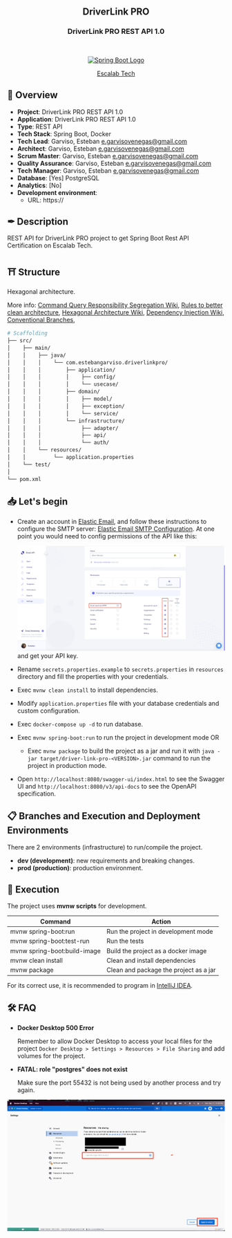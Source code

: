 <br />

<h2 align="center"><b>DriverLink PRO</b></h2>
<h3 align="center"><b>DriverLink PRO REST API 1.0</b></h3>

<br />

<p align="center">
  <a href="https://spring.io/" target="blank"><img src="https://spring.io/img/spring.svg" width="120" alt="Spring Boot Logo" /></a>
</p>

<p align="center">
    <a href="https://escalab.tech/" target="_blank">Escalab Tech</a>
</p>

## 📢 **Overview**

- **Project**: DriverLink PRO REST API 1.0
- **Application**: DriverLink PRO REST API 1.0
- **Type**: REST API
- **Tech Stack**: Spring Boot, Docker
- **Tech Lead**: Garviso, Esteban <e.garvisovenegas@gmail.com>
- **Architect**: Garviso, Esteban <e.garvisovenegas@gmail.com>
- **Scrum Master**: Garviso, Esteban <e.garvisovenegas@gmail.com>
- **Quality Assurance**: Garviso, Esteban <e.garvisovenegas@gmail.com>
- **Tech Manager**: Garviso, Esteban <e.garvisovenegas@gmail.com>
- **Database**: [Yes] PostgreSQL
- **Analytics**: [No]
- **Development environment**:
    - URL: https://

## ✒ **Description**

REST API for DriverLink PRO project to get Spring Boot Rest API Certification on Escalab Tech.

## ⛩ **Structure**

Hexagonal architecture.

More info:
[Command Query Responsibility Segregation Wiki](https://en.wikipedia.org/wiki/Command%E2%80%93query_separation),
[Rules to better clean architecture](https://www.ssw.com.au/rules/rules-to-better-clean-architecture/),
[Hexagonal Architecture Wiki](<https://en.wikipedia.org/wiki/Hexagonal_architecture_(software)>),
[Dependency Injection Wiki](https://en.wikipedia.org/wiki/Dependency_injection),
[Conventional Branches](https://codingsight.com/git-branching-naming-convention-best-practices/),

```bash
# Scaffolding
├── src/
│    ├── main/
│    │    ├── java/
│    │    │    └── com.estebangarviso.driverlinkpro/
│    │    │        ├── application/
│    │    │        │    ├── config/
│    │    │        │    └── usecase/
│    │    │        ├── domain/
│    │    │        │    ├── model/
│    │    │        │    ├── exception/
│    │    │        │    └── service/
│    │    │        └── infrastructure/
│    │    │             ├── adapter/
│    │    │             ├── api/
│    │    │             └── auth/
│    │    └── resources/
│    │         └── application.properties
│    └── test/
│
└── pom.xml
```

## 📥 **Let's begin**

- Create an account in [Elastic Email](https://app.elasticemail.com/), and follow these instructions to configure the SMTP server: [Elastic Email SMTP Configuration](https://elasticemail.com/developers/api-libraries/java/). At one point you would need to config permissions of the API like this:
  
    ![Elastic Email API Permissions](docs/elastic-email-api-permissions.png) and get your API key.
- Rename `secrets.properties.example` to `secrets.properties` in `resources` directory and fill the properties with your credentials.
- Exec `mvnw clean install` to install dependencies.
- Modify `application.properties` file with your database credentials and custom configuration.
- Exec `docker-compose up -d` to run database.
- Exec `mvnw spring-boot:run` to run the project in development mode OR
  - Exec `mvnw package` to build the project as a jar and run it with `java -jar target/driver-link-pro-<VERSION>.jar` command to run the project in production mode.
- Open `http://localhost:8080/swagger-ui/index.html` to see the Swagger UI and `http://localhost:8080/v3/api-docs` to see the OpenAPI specification.

## 📋 **Branches and Execution and Deployment Environments**

There are 2 environments (infrastructure) to run/compile the project.

- **dev (development)**: new requirements and breaking changes.
- **prod (production)**: production environment.

## 🧪 **Execution**

The project uses **mvnw scripts** for development.

| Command                      | Action                                                  |
|------------------------------| ------------------------------------------------------- |
| mvnw spring-boot:run         | Run the project in development mode                     |
| mvnw spring-boot:test-run     | Run the tests                                           |
| mvnw spring-boot:build-image | Build the project as a docker image                     |
| mvnw clean install           | Clean and install dependencies                          |
| mvnw package                 | Clean and package the project as a jar                  |

For its correct use, it is recommended to program in [IntelliJ IDEA](https://www.jetbrains.com/idea/).

## 🛠️ **FAQ**

- **Docker Desktop 500 Error**

  Remember to allow Docker Desktop to access your local files for the project `Docker Desktop > Settings > Resources > File Sharing` and add volumes for the project.

- **FATAL: role "postgres" does not exist**

  Make sure the port 55432 is not being used by another process and try again.

![Docker Desktop](docs/docker-desktop.png)